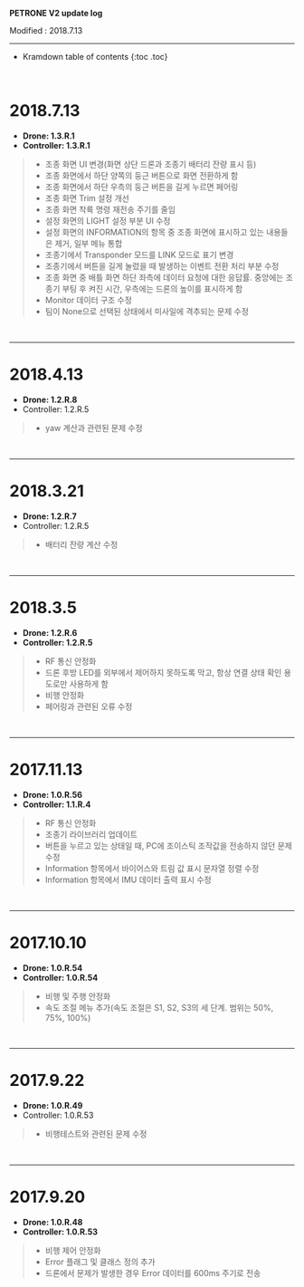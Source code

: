 **PETRONE V2 update log**

Modified : 2018.7.13

---

* Kramdown table of contents
{:toc .toc}


<br>


# 2018.7.13

- **Drone: 1.3.R.1**
- **Controller: 1.3.R.1**

> - 조종 화면 UI 변경(화면 상단 드론과 조종기 배터리 잔량 표시 등)
> - 조종 화면에서 하단 양쪽의 둥근 버튼으로 화면 전환하게 함
> - 조종 화면에서 하단 우측의 둥근 버튼을 길게 누르면 페어링
> - 조종 화면 Trim 설정 개선
> - 조종 화면 착륙 명령 재전송 주기를 줄임
> - 설정 화면의 LIGHT 설정 부분 UI 수정
> - 설정 화면의 INFORMATION의 항목 중 조종 화면에 표시하고 있는 내용들은 제거, 일부 메뉴 통합
> - 조종기에서 Transponder 모드를 LINK 모드로 표기 변경
> - 조종기에서 버튼을 길게 눌렀을 때 발생하는 이벤트 전환 처리 부분 수정
> - 조종 화면 중 배틀 화면 하단 좌측에 데이터 요청에 대한 응답률. 중앙에는 조종기 부팅 후 켜진 시간, 우측에는 드론의 높이를 표시하게 함
> - Monitor 데이터 구조 수정
> - 팀이 None으로 선택된 상태에서 미사일에 격추되는 문제 수정

<br>

---



# 2018.4.13

- **Drone: 1.2.R.8**
- Controller: 1.2.R.5

> - yaw 계산과 관련된 문제 수정

<br>

---



# 2018.3.21

- **Drone: 1.2.R.7**
- Controller: 1.2.R.5

> - 배터리 잔량 계산 수정

<br>

---



# 2018.3.5

- **Drone: 1.2.R.6**
- **Controller: 1.2.R.5**

> - RF 통신 안정화
> - 드론 후방 LED를 외부에서 제어하지 못하도록 막고, 항상 연결 상태 확인 용도로만 사용하게 함
> - 비행 안정화
> - 페어링과 관련된 오류 수정

<br>

---


# 2017.11.13

- **Drone: 1.0.R.56**
- **Controller: 1.1.R.4**

> - RF 통신 안정화
> - 조종기 라이브러리 업데이트
> - 버튼을 누르고 있는 상태일 때, PC에 조이스틱 조작값을 전송하지 않던 문제 수정
> - Information 항목에서 바이어스와 트림 값 표시 문자열 정렬 수정
> - Information 항목에서 IMU 데이터 출력 표시 수정

<br>

---


# 2017.10.10

- **Drone: 1.0.R.54**
- **Controller: 1.0.R.54**

> - 비행 및 주행 안정화
> - 속도 조절 메뉴 추가(속도 조절은 S1, S2, S3의 세 단계. 범위는 50%, 75%, 100%)

<br>

---


# 2017.9.22

- **Drone: 1.0.R.49**
- Controller: 1.0.R.53

> - 비행테스트와 관련된 문제 수정

<br>

---


# 2017.9.20

- **Drone: 1.0.R.48**
- **Controller: 1.0.R.53**

> - 비행 제어 안정화
> - Error 플래그 및 클래스 정의 추가
> - 드론에서 문제가 발생한 경우 Error 데이터를 600ms 주기로 전송

<br>

